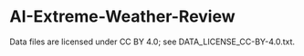 # AI-Extreme-Weather-Review

Data files are licensed under CC BY 4.0; see DATA_LICENSE_CC-BY-4.0.txt.
